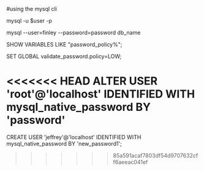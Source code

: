 #using the mysql cli

mysql -u $user -p

mysql --user=finley --password=password db_name





SHOW VARIABLES LIKE "password_policy%";

SET GLOBAL validate_password.policy=LOW;

<<<<<<< HEAD
ALTER USER 'root'@'localhost' IDENTIFIED WITH mysql_native_password BY 'password'
=======

CREATE USER 'jeffrey'@'localhost' IDENTIFIED WITH mysql_native_password BY 'new_password1';



>>>>>>> 85a591acaf7803df54d9707632cff6aeeac041ef
